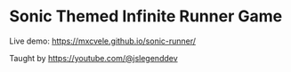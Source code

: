 # Sonic Themed Infinite Runner Game
Live demo: https://mxcvele.github.io/sonic-runner/

Taught by https://youtube.com/@jslegenddev

